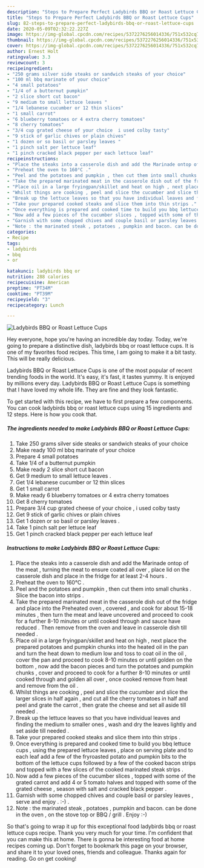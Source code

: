 ```yaml
---
description: "Steps to Prepare Perfect Ladybirds BBQ or Roast Lettuce Cups"
title: "Steps to Prepare Perfect Ladybirds BBQ or Roast Lettuce Cups"
slug: 82-steps-to-prepare-perfect-ladybirds-bbq-or-roast-lettuce-cups
date: 2020-05-09T02:32:22.227Z
image: https://img-global.cpcdn.com/recipes/5372276256014336/751x532cq70/ladybirds-bbq-or-roast-lettuce-cups-recipe-main-photo.jpg
thumbnail: https://img-global.cpcdn.com/recipes/5372276256014336/751x532cq70/ladybirds-bbq-or-roast-lettuce-cups-recipe-main-photo.jpg
cover: https://img-global.cpcdn.com/recipes/5372276256014336/751x532cq70/ladybirds-bbq-or-roast-lettuce-cups-recipe-main-photo.jpg
author: Ernest Holt
ratingvalue: 3.3
reviewcount: 3
recipeingredient:
- "250 grams silver side steaks or sandwich steaks of your choice"
- "100 ml bbq marinate of your choice"
- "4 small potatoes"
- "1/4 of a butternut pumpkin"
- "2 slice short cut bacon"
- "9 medium to small lettuce leaves "
- "1/4 lebanese cucumber or 12 thin slices"
- "1 small carrot"
- "6 blueberry tomatoes or 4 extra cherry tomatoes"
- "8 cherry tomatoes"
- "3/4 cup grated cheese of your choice  i used colby tasty"
- "9 stick of garlic chives or plain chives"
- "1 dozen or so basil or parsley leaves "
- "1 pinch salt per lettuce leaf"
- "1 pinch cracked black pepper per each lettuce leaf"
recipeinstructions:
- "Place the steaks into a casserole dish and add the Marinade ontop of the meat , turning the meat to ensure coated all over , place lid on the casserole dish and place in the fridge for at least 2-4 hours ."
- "Preheat the oven to 160°C ."
- "Peel and the potatoes and pumpkin , then cut them into small chunks . Slice the bacon into strips ."
- "Take the prepared marinated meat in the casserole dish out of the fridge and place into the Preheated oven , covered , and cook for about 15-18 minutes , then turn the meat and leave uncovered and proceed to cook for a further 8-10 minutes or until cooked through and sauce have reduced . Then remove from the oven and leave in casserole dish till needed ."
- "Place oil in a large fryingpan/skillet and heat on high , next place the prepared potatoes and pumpkin chunks into the heated oil in the pan and turn the heat down to medium low and toss to coat oil in the oil , cover the pan and proceed to cook 8-10 minutes or until golden on the bottom , now add the bacon pieces and turn the potatoes and pumpkin chunks , cover and proceed to cook for a further 8-10 minutes or until cooked through and golden all over , once cooked remove from heat and remove from the oil ."
- "Whilst things are cooking , peel and slice the cucumber and slice the larger slices in half again , and cut all the cherry tomatoes in half and peel and grate the carrot , then grate the cheese and set all aside till needed ."
- "Break up the lettuce leaves so that you have individual leaves and finding the medium to smaller ones , wash and dry the leaves lightly and set aside till needed ."
- "Take your prepared cooked steaks and slice them into thin strips ."
- "Once everything is prepared and cooked time to build you bbq lettuce cups , using the prepared lettuce leaves , place on serving plate and to each leaf add a few of the fryroasted potato and pumpkin bits to the bottom of the lettuce cups followed by a few of the cooked bacon strips and topped with a few slices of the cooked marinated steak strips ."
- "Now add a few pieces of the cucumber slices , topped with some of the grated carrot and add 4 or 5 tomato halves and topped with some of the grated cheese , season with salt and cracked black pepper ."
- "Garnish with some chopped chives and couple basil or parsley leaves , serve and enjoy . :-) ."
- "Note : the marinated steak , potatoes , pumpkin and bacon. can be done in the oven , on the stove top or BBQ / grill . Enjoy :-)"
categories:
- Recipe
tags:
- ladybirds
- bbq
- or

katakunci: ladybirds bbq or 
nutrition: 288 calories
recipecuisine: American
preptime: "PT34M"
cooktime: "PT39M"
recipeyield: "3"
recipecategory: Lunch

---
```



![Ladybirds BBQ or Roast Lettuce Cups](https://img-global.cpcdn.com/recipes/5372276256014336/751x532cq70/ladybirds-bbq-or-roast-lettuce-cups-recipe-main-photo.jpg)

Hey everyone, hope you're having an incredible day today. Today, we're going to prepare a distinctive dish, ladybirds bbq or roast lettuce cups. It is one of my favorites food recipes. This time, I am going to make it a bit tasty. This will be really delicious.

Ladybirds BBQ or Roast Lettuce Cups is one of the most popular of recent trending foods in the world. It's easy, it's fast, it tastes yummy. It is enjoyed by millions every day. Ladybirds BBQ or Roast Lettuce Cups is something that I have loved my whole life. They are fine and they look fantastic.




To get started with this recipe, we have to first prepare a few components. You can cook ladybirds bbq or roast lettuce cups using 15 ingredients and 12 steps. Here is how you cook that.

<!--inarticleads1-->

##### The ingredients needed to make Ladybirds BBQ or Roast Lettuce Cups:

1. Take 250 grams silver side steaks or sandwich steaks of your choice
1. Make ready 100 ml bbq marinate of your choice
1. Prepare 4 small potatoes
1. Take 1/4 of a butternut pumpkin
1. Make ready 2 slice short cut bacon
1. Get 9 medium to small lettuce leaves .
1. Get 1/4 lebanese cucumber or 12 thin slices
1. Get 1 small carrot
1. Make ready 6 blueberry tomatoes or 4 extra cherry tomatoes
1. Get 8 cherry tomatoes
1. Prepare 3/4 cup grated cheese of your choice , i used colby tasty
1. Get 9 stick of garlic chives or plain chives
1. Get 1 dozen or so basil or parsley leaves .
1. Take 1 pinch salt per lettuce leaf
1. Get 1 pinch cracked black pepper per each lettuce leaf




<!--inarticleads2-->

##### Instructions to make Ladybirds BBQ or Roast Lettuce Cups:

1. Place the steaks into a casserole dish and add the Marinade ontop of the meat , turning the meat to ensure coated all over , place lid on the casserole dish and place in the fridge for at least 2-4 hours .
1. Preheat the oven to 160°C .
1. Peel and the potatoes and pumpkin , then cut them into small chunks . Slice the bacon into strips .
1. Take the prepared marinated meat in the casserole dish out of the fridge and place into the Preheated oven , covered , and cook for about 15-18 minutes , then turn the meat and leave uncovered and proceed to cook for a further 8-10 minutes or until cooked through and sauce have reduced . Then remove from the oven and leave in casserole dish till needed .
1. Place oil in a large fryingpan/skillet and heat on high , next place the prepared potatoes and pumpkin chunks into the heated oil in the pan and turn the heat down to medium low and toss to coat oil in the oil , cover the pan and proceed to cook 8-10 minutes or until golden on the bottom , now add the bacon pieces and turn the potatoes and pumpkin chunks , cover and proceed to cook for a further 8-10 minutes or until cooked through and golden all over , once cooked remove from heat and remove from the oil .
1. Whilst things are cooking , peel and slice the cucumber and slice the larger slices in half again , and cut all the cherry tomatoes in half and peel and grate the carrot , then grate the cheese and set all aside till needed .
1. Break up the lettuce leaves so that you have individual leaves and finding the medium to smaller ones , wash and dry the leaves lightly and set aside till needed .
1. Take your prepared cooked steaks and slice them into thin strips .
1. Once everything is prepared and cooked time to build you bbq lettuce cups , using the prepared lettuce leaves , place on serving plate and to each leaf add a few of the fryroasted potato and pumpkin bits to the bottom of the lettuce cups followed by a few of the cooked bacon strips and topped with a few slices of the cooked marinated steak strips .
1. Now add a few pieces of the cucumber slices , topped with some of the grated carrot and add 4 or 5 tomato halves and topped with some of the grated cheese , season with salt and cracked black pepper .
1. Garnish with some chopped chives and couple basil or parsley leaves , serve and enjoy . :-) .
1. Note : the marinated steak , potatoes , pumpkin and bacon. can be done in the oven , on the stove top or BBQ / grill . Enjoy :-)




So that's going to wrap it up for this exceptional food ladybirds bbq or roast lettuce cups recipe. Thank you very much for your time. I'm confident that you can make this at home. There is gonna be interesting food at home recipes coming up. Don't forget to bookmark this page on your browser, and share it to your loved ones, friends and colleague. Thanks again for reading. Go on get cooking!
